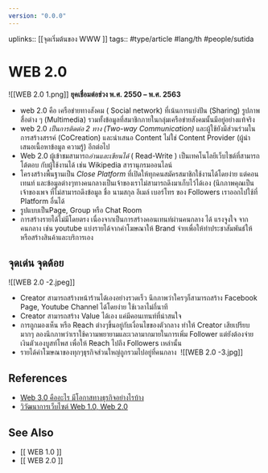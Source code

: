 ```yaml
---
version: "0.0.0"
---
```

uplinks:: [[จุดเริ่มต้นของ WWW ]]
tags:: #type/article #lang/th #people/sutida
# WEB 2.0 
![[WEB 2.0 1.png]]
**ยุคเชื่อมต่อช่วง พ.ศ. 2550 – พ.ศ. 2563**  
- web 2.0 คือ เครือข่ายทางสังคม ( Social network) ที่เน้นการแบ่งปัน (Sharing) รูปภาพ สื่อต่าง ๆ (Multimedia) รวมทั้งข้อมูลที่สมาชิกภายในกลุ่มเครือข่ายสังคมนั้นมีอยู่อย่างแท้จริง 
- web 2.0 *เป็นการติดต่อ 2 ทาง (Two-way Communication)* และผู้ใช้ยังมีส่วนร่วมในการสร้างสรรค์ (CoCreation) และนําเสนอ Content ไม่ใช่ Content Provider (ผู้นําเสนอเนื้อหาข้อมูล ความรู้) อีกต่อไป 
- Web 2.0 ผู้เข้าชมสามารถ*อ่านและเขียนได้* ( Read-Write ) เป็นเทคโนโลยีเว็บไซต์ที่สามารถโต้ตอบ กับผู้ใช้งานได้ เช่น Wikipedia สารานุกรมออนไลน์
- โครงสร้างพื้นฐานเป็น *Close Platform* ที่เปิดให้ทุกคนสมัครสมาชิกใช้งานได้โดยง่าย แต่คอนเทนท์ และข้อมูลต่างๆทางคนกลางเป็นเจ้าของเราไม่สามารถดึงมาเก็บไว้ได้เอง (นึกภาพคุณเป็นเจ้าของเพจ ที่ไม่สามารถดึงข้อมูล ชื่อ นามสกุล อีเมล์ เบอร์โทร ของ Followers เราออกไปใช้ที่ Platform อื่นได้
- รูปแบบเป็นPage, Group หรือ Chat Room
- การสร้างรายได้ไม่มีโดยตรง เนื่องจากเป็นการสร้างคอนเทนท์ผ่านคนกลาง ได้ แรงจูงใจ จากคนกลาง เช่น youtube แบ่งรายได้จากค่าโฆษณาให้ Brand จ่ายเพื่อให้ทำประชาสัมพันธ์ให้หรือสร้างสินค้าและบริการเอง

## จุดเด่น จุดด้อย
![[WEB 2.0 -2.jpeg]]
-   Creator สามารถสร้างหน้าร้านได้เองอย่างรวดเร็ว นึกภาพว่าใครๆก็สามารถสร้าง Facebook Page, Youtube Channel ได้โดยง่าย ใช้เวลาไม่กี่นาที
-   Creator สามารถสร้าง Value ได้เอง แค่มีคอนเทนท์ที่น่าสนใจ
-   การถูกมองเห็น หรือ Reach ต่างๆขึ้นอยู่กับเงื่อนไขของตัวกลาง ทำให้ Creator เสียเปรียบมากๆ ลองนึกภาพว่าเราใช้ความพยายามและเวลามากมายในการเพิ่ม Follower แต่ยังต้องจ่ายเงินตัวเองบูสท์โพส เพื่อให้ Reach ไปถึง Followers เหล่านั้น
-   รายได้ค่าโฆษณาของทุกๆธุรกิจส่วนใหญ่ถูกรวมไปอยู่ที่คนกลาง 
![[WEB 2.0 -3.jpg]]
## References
- [Web 3.0 คืออะไร มีโอกาสทางธุรกิจอย่างไรบ้าง](https://www.martechthai.com/technology/what-is-web-3-and-marketing/)
- [วิวัฒนาการเว็บไซต์ Web 1.0, Web 2.0](https://sites.google.com/a/bumail.net/technoloyi-websit/wiwathnakar-websit-web-1-0-web-2-0-web-3-0-web-4-0)

## See Also
- [[ WEB 1.0 ]]
- [[ WEB 2.0 ]]
